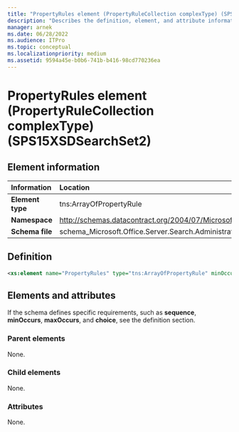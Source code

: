 ```yaml
---
title: "PropertyRules element (PropertyRuleCollection complexType) (SPS15XSDSearchSet2)"
description: "Describes the definition, element, and attribute information for the PropertyRules element (PropertyRuleCollection complexType) (SPS15XSDSearchSet2)."
manager: arnek
ms.date: 06/28/2022
ms.audience: ITPro
ms.topic: conceptual
ms.localizationpriority: medium
ms.assetid: 9594a45e-b0b6-741b-b416-98cd770236ea
---
```

# PropertyRules element (PropertyRuleCollection complexType) (SPS15XSDSearchSet2)

## Element information

|   Information    |                                       Location                                        |
| :--------------- | :------------------------------------------------------------------------------------ |
| **Element type** | tns:ArrayOfPropertyRule                                                               |
| **Namespace**    | http://schemas.datacontract.org/2004/07/Microsoft.Office.Server.Search.Administration |
| **Schema file**  | schema_Microsoft.Office.Server.Search.Administration.xsd                              |

## Definition

```xml
<xs:element name="PropertyRules" type="tns:ArrayOfPropertyRule" minOccurs="0"></xs:element>
```

## Elements and attributes

If the schema defines specific requirements, such as **sequence**, **minOccurs**, **maxOccurs**, and **choice**, see the definition section.

### Parent elements

None.

### Child elements

None.

### Attributes

None.
